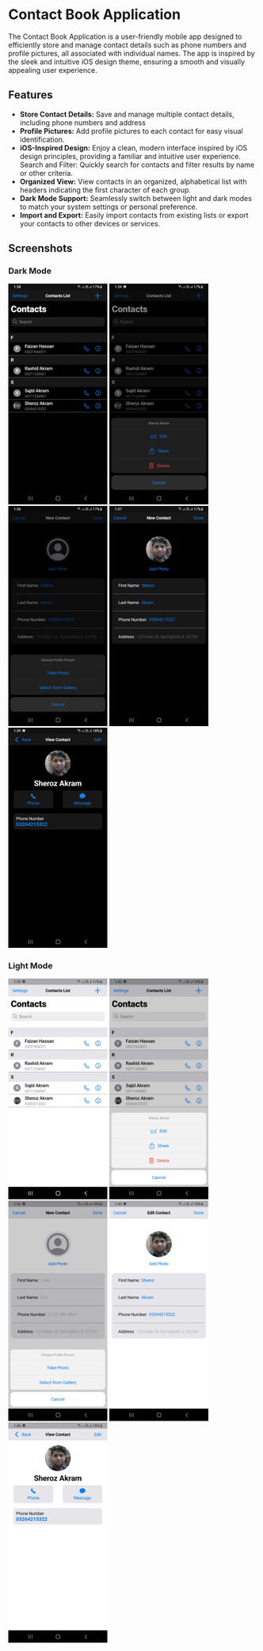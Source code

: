 
# Contact Book Application
The Contact Book Application is a user-friendly mobile app designed to efficiently store and manage contact details such as phone numbers and profile pictures, all associated with individual names. The app is inspired by the sleek and intuitive iOS design theme, ensuring a smooth and visually appealing user experience.

## Features
- **Store Contact Details:** Save and manage multiple contact details, including phone numbers and address
- **Profile Pictures:** Add profile pictures to each contact for easy visual identification.
- **iOS-Inspired Design:** Enjoy a clean, modern interface inspired by iOS design principles, providing a familiar and intuitive user experience.
Search and Filter: Quickly search for contacts and filter results by name or other criteria.
- **Organized View:** View contacts in an organized, alphabetical list with headers indicating the first character of each group.
- **Dark Mode Support:** Seamlessly switch between light and dark modes to match your system settings or personal preference.
- **Import and Export:** Easily import contacts from existing lists or export your contacts to other devices or services.

## Screenshots

### Dark Mode
<img src="images/dark/1.jpg" width="200"> <img src="images/dark/2.jpg" width="200"> <img src="images/dark/3.jpg" width="200">
<img src="images/dark/4.jpg" width="200"> <img src="images/dark/5.jpg" width="200">

### Light Mode
<img src="images/light/1.jpg" width="200"> <img src="images/light/2.jpg" width="200"> <img src="images/light/3.jpg" width="200">
<img src="images/light/4.jpg" width="200"> <img src="images/light/5.jpg" width="200">
